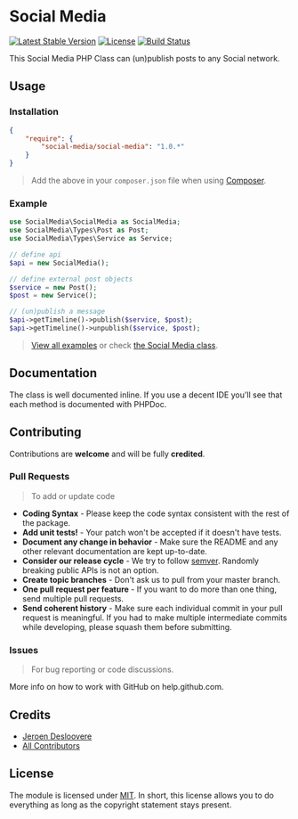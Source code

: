# Social Media
[![Latest Stable Version](http://img.shields.io/packagist/v/social-media/social-media.svg)](https://packagist.org/packages/social-media/social-media)
[![License](http://img.shields.io/badge/license-MIT-lightgrey.svg)](https://github.com/social-media/social-media/blob/master/LICENSE)
[![Build Status](https://travis-ci.org/social-media/social-media.svg?branch=master)](https://travis-ci.org/social-media/social-media)

This Social Media PHP Class can (un)publish posts to any Social network.

## Usage

### Installation

``` json
{
    "require": {
        "social-media/social-media": "1.0.*"
    }
}
```

> Add the above in your `composer.json` file when using [Composer](https://getcomposer.org).
### Example

``` php
use SocialMedia\SocialMedia as SocialMedia;
use SocialMedia\Types\Post as Post;
use SocialMedia\Types\Service as Service;

// define api
$api = new SocialMedia();

// define external post objects
$service = new Post();
$post = new Service();

// (un)publish a message
$api->getTimeline()->publish($service, $post);
$api->getTimeline()->unpublish($service, $post);
```

> [View all examples](/examples/example.php) or check [the Social Media class](/src/SocialMedia.php).

## Documentation

The class is well documented inline. If you use a decent IDE you'll see that each method is documented with PHPDoc.

## Contributing

Contributions are **welcome** and will be fully **credited**.

### Pull Requests

> To add or update code

- **Coding Syntax** - Please keep the code syntax consistent with the rest of the package.
- **Add unit tests!** - Your patch won't be accepted if it doesn't have tests.
- **Document any change in behavior** - Make sure the README and any other relevant documentation are kept up-to-date.
- **Consider our release cycle** - We try to follow [semver](http://semver.org/). Randomly breaking public APIs is not an option.
- **Create topic branches** - Don't ask us to pull from your master branch.
- **One pull request per feature** - If you want to do more than one thing, send multiple pull requests.
- **Send coherent history** - Make sure each individual commit in your pull request is meaningful. If you had to make multiple intermediate commits while developing, please squash them before submitting.

### Issues

> For bug reporting or code discussions.

More info on how to work with GitHub on help.github.com.

## Credits

- [Jeroen Desloovere](https://github.com/jeroendesloovere)
- [All Contributors](https://github.com/social-media/social-media/contributors)

## License

The module is licensed under [MIT](./LICENSE.md). In short, this license allows you to do everything as long as the copyright statement stays present.